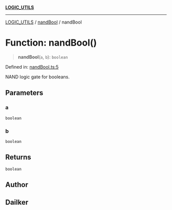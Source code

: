 [**LOGIC_UTILS**](../../README.md)

***

[LOGIC_UTILS](../../README.md) / [nandBool](../README.md) / nandBool

# Function: nandBool()

> **nandBool**(`a`, `b`): `boolean`

Defined in: [nandBool.ts:5](https://github.com/dailker/everyutil/blob/db1e809d4c097dd2ba5f952e07c115f09a518c6c/src/logic/nandBool.ts#L5)

NAND logic gate for booleans.

## Parameters

### a

`boolean`

### b

`boolean`

## Returns

`boolean`

## Author

## Dailker
